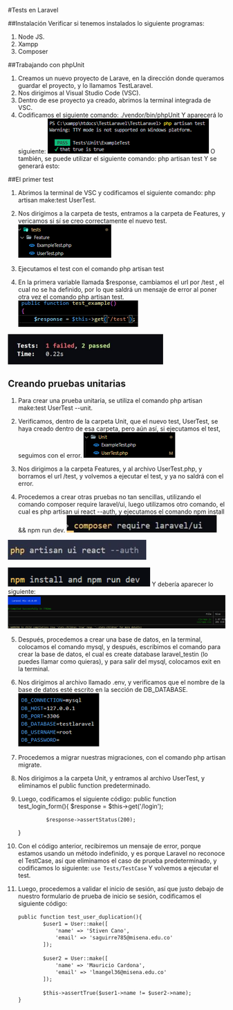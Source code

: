#Tests en Laravel

##Instalación
Verificar si tenemos instalados lo siguiente programas:
1. Node JS.
2. Xampp
3. Composer

##Trabajando con phpUnit
1. Creamos un nuevo proyecto de Larave, en la dirección donde queramos guardar el proyecto,  y lo llamamos TestLaravel.
2. Nos dirigimos al Visual Studio Code (VSC).
3. Dentro de ese proyecto ya creado, abrimos la terminal integrada de VSC.
4. Codificamos el siguiente comando:
./vendor/bin/phpUnit
Y aparecerá lo siguiente:
![](https://github.com/StivenCano/testslaravel/blob/master/public/test.png?raw=true)
O también, se puede utilizar el siguiente comando:
php artisan test
Y se generará esto:

##El primer test
1. Abrimos la terminal de VSC y codificamos el siguiente comando:
php artisan make:test UserTest.

2. Nos dirigimos a la carpeta de tests, entramos a la carpeta de Features, y vericamos si sí se creo correctamente el nuevo test.
![](https://github.com/StivenCano/testslaravel/blob/master/public/features.png?raw=true)

3. Ejecutamos el test con el comando php artisan test
4. En la primera variable llamada $response, cambiamos el url por /test , el cual no se ha definido, por lo que saldrá un mensaje de error al poner otra vez el comando php artisan test.
![](https://github.com/StivenCano/testslaravel/blob/master/public/gettest.png?raw=true)

![](https://github.com/StivenCano/testslaravel/blob/master/public/fail.png?raw=true)
## Creando pruebas unitarias
1. Para crear una prueba unitaria, se utiliza el comando php artisan make:test UserTest --unit.

2. Verificamos, dentro de la carpeta Unit, que el nuevo test, UserTest, se haya creado dentro de esa carpeta, pero aún así, si ejecutamos el test, seguimos con el error.
![](https://github.com/StivenCano/testslaravel/blob/master/public/unitests.png?raw=true)

3. Nos dirigimos a la carpeta Features, y al archivo UserTest.php, y borramos el url /test, y volvemos a ejecutar el test, y ya no saldrá con el error.
4. Procedemos a crear otras pruebas no tan sencillas, utilizando el comando composer require laravel/ui, luego utilizamos otro comando, el cual es php artisan ui react --auth, y ejecutamos el comando npm install && npm run dev.
![](https://github.com/StivenCano/testslaravel/blob/master/public/composer.png?raw=true)

![](https://github.com/StivenCano/testslaravel/blob/master/public/auth.png?raw=true)

![](https://github.com/StivenCano/testslaravel/blob/master/public/npm.png?raw=true)
Y debería aparecer lo siguiente:
![](https://github.com/StivenCano/testslaravel/blob/master/public/ola.png?raw=true)

5. Después, procedemos a crear una base de datos, en la terminal, colocamos el comando mysql, y después, escribimos el comando para crear la base de datos, el cual es create database laravel_testin (lo puedes llamar como quieras), y para salir del mysql, colocamos exit en la terminal.
6. Nos dirigimos al archivo llamado .env, y verificamos que el nombre de la base de datos esté escrito en la sección de DB_DATABASE.
![](https://github.com/StivenCano/testslaravel/blob/master/public/env.png?raw=true)

7. Procedemos a migrar nuestras migraciones, con el comando php artisan migrate.
8. Nos dirigimos a la carpeta Unit, y entramos al archivo UserTest, y eliminamos el public function predeterminado.
9. Luego, codificamos el siguiente código:
		public function test_login_form(){
       		 $response = $this->get('/login');

        		$response->assertStatus(200);
  	  }

10. Con el código anterior, recibiremos un mensaje de error, porque estamos usando un método indefinido, y es porque Laravel no reconoce el TestCase, así que eliminamos el caso de prueba predeterminado, y codificamos lo siguiente:
`use Tests/TestCase`
Y volvemos a ejecutar el test.

11. Luego, procedemos a validar el inicio de sesión, así que justo debajo de nuestro formulario de prueba de inicio se sesión, codificamos el siguiente código:

		public function test_user_duplication(){
				$user1 = User::make([
					'name' => 'Stiven Cano',
					'email' => 'saguirre785@misena.edu.co'
				]);

				$user2 = User::make([
					'name' => 'Mauricio Cardona',
					'email' => 'lmangel36@misena.edu.co'
				]);

				$this->assertTrue($user1->name != $user2->name);
    	}
